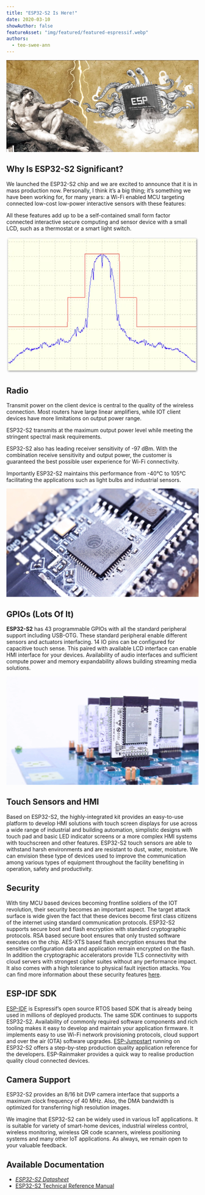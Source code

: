 ```yaml
---
title: "ESP32-S2 Is Here!"
date: 2020-03-10
showAuthor: false
featureAsset: "img/featured/featured-espressif.webp"
authors:
  - teo-swee-ann
---
```

![](img/esps-1.webp)

## Why Is ESP32-S2 Significant?

We launched the ESP32-S2 chip and we are excited to announce that it is in mass production now. Personally, I think it’s a big thing; it’s something we have been working for, for many years: a Wi-Fi enabled MCU targeting connected low-cost low-power interactive sensors with these features:

All these features add up to be a self-contained small form factor connected interactive secure computing and sensor device with a small LCD, such as a thermostat or a smart light switch.

![](img/esps-2.webp)

## Radio

Transmit power on the client device is central to the quality of the wireless connection. Most routers have large linear amplifiers, while IOT client devices have more limitations on output power range.

ESP32-S2 transmits at the maximum output power level while meeting the stringent spectral mask requirements.

ESP32-S2 also has leading receiver sensitivity of -97 dBm. With the combination receive sensitivity and output power, the customer is guaranteed the best possible user experience for Wi-Fi connectivity.

Importantly ESP32-S2 maintains this performance from -40°C to 105°C facilitating the applications such as light bulbs and industrial sensors.

![](img/esps-3.webp)

## GPIOs (Lots Of It)

__ESP32-S2__ has 43 programmable GPIOs with all the standard peripheral support including USB-OTG. These standard peripheral enable different sensors and actuators interfacing. 14 IO pins can be configured for capacitive touch sense. This paired with available LCD interface can enable HMI interface for your devices. Availability of audio interfaces and sufficient compute power and memory expandability allows building streaming media solutions.

![](img/esps-4.webp)

## Touch Sensors and HMI

Based on ESP32-S2, the highly-integrated kit provides an easy-to-use platform to develop HMI solutions with touch screen displays for use across a wide range of industrial and building automation, simplistic designs with touch pad and basic LED indicator screens or a more complex HMI systems with touchscreen and other features. ESP32-S2 touch sensors are able to withstand harsh environments and are resistant to dust, water, moisture. We can envision these type of devices used to improve the communication among various types of equipment throughout the facility benefiting in operation, safety and productivity.

## Security

With tiny MCU based devices becoming frontline soldiers of the IOT revolution, their security becomes an important aspect. The target attack surface is wide given the fact that these devices become first class citizens of the internet using standard communication protocols. ESP32-S2 supports secure boot and flash encryption with standard cryptographic protocols. RSA based secure boot ensures that only trusted software executes on the chip. AES-XTS based flash encryption ensures that the sensitive configuration data and application remain encrypted on the flash. In addition the cryptographic accelerators provide TLS connectivity with cloud servers with strongest cipher suites without any performance impact. It also comes with a high tolerance to physical fault injection attacks. You can find more information about these security features [here](/blog/esp32-s2-security-improvements).

## ESP-IDF SDK

[ESP-IDF](https://github.com/espressif/esp-idf) is Espressif’s open source RTOS based SDK that is already being used in millions of deployed products. The same SDK continues to supports ESP32-S2. Availability of commonly required software components and rich tooling makes it easy to develop and maintain your application firmware. It implements easy to use Wi-Fi network provisioning protocols, cloud support and over the air (OTA) software upgrades. [ESP-Jumpstart](https://docs.espressif.com/projects/esp-jumpstart/en/latest/introduction.html) running on ESP32-S2 offers a step-by-step production quality application reference for the developers. ESP-Rainmaker provides a quick way to realise production quality cloud connected devices.

## Camera Support

ESP32-S2 provides an 8/16 bit DVP camera interface that supports a maximum clock frequency of 40 MHz. Also, the DMA bandwidth is optimized for transferring high resolution images.

We imagine that ESP32-S2 can be widely used in various IoT applications. It is suitable for variety of smart-home devices, industrial wireless control, wireless monitoring, wireless QR code scanners, wireless positioning systems and many other IoT applications. As always, we remain open to your valuable feedback.

## Available Documentation

- [*ESP32-S2 Datasheet*](https://www.espressif.com/sites/default/files/documentation/esp32-s2_datasheet_en.pdf)
- [ESP32-S2 Technical Reference Manual](https://www.espressif.com/sites/default/files/documentation/esp32-s2_technical_reference_manual_en.pdf)
